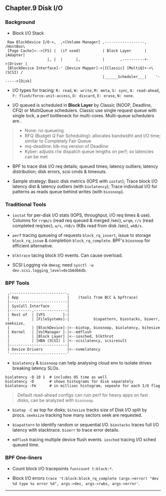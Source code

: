 
## Chapter.9 Disk I/O

### Background

* Block I/O Stack

```
 Raw BlockDevice I/O->,  ,>[Volume Manager] ,------------------,  /HostBus\
 [Page Cache]<-->[FS] |  (if used)          | Block Layer      |  |Adapter|
                   |, |  |      |,          |       ,----------+->|Driver |
 [BlockDevice Interface]-' [Device Mapper]->|[Classic] [MultiQ]+->\(SCSI) /
                                            |______Scheduler___|    '------>[Disk]
```

* I/O types for tracing: `R: read`, `W: write`, `M: meta`, `S: sync`, `A: read-ahead`, `F: flush/force-unit-access`, `D: discard`, `E: erase`, `N: none`.

* I/O queued is scheduled in **Block Layer** by Classic (NOOP, Deadline, CFQ) or MultiQueue schedulers. Classic use single request queue with single lock, a perf bottleneck for multi-cores. Multi-queue schedulers are..

> * None: no queueing
> * BFQ (Budget Q Fair Scheduling): allocates bandwidht and I/O time; similar to Completely Fair Queue
> * mq-deadline: blk-mq version of Deadline
> * Kyber: adjusts r/w dispatch queue lengths on perf; so latencies can be met

* BPF to trace disk I/O req details; queued times; latency outliers; latency distribution; disk errors, scsi cmds & timeouts.

* Sample strategy: Basic disk metrics (IOPS with `iostat`); Trace block I/O latency dist & latency outliers (with `biolatency`); Trace individual I/O for patterns as reads queue behind writes (with `biosnoop`).


### Traditional Tools

* `iostat` for per-disk I/O stats (IOPS, throughput, I/O req times & use). Columns for `rrqm/s` (read req queued & merged /sec), `wrqm`, `r/s` (read completed req/sec), `w/s`, `rkB/s` (KBs read from disk /sec), `wkB/s`.

* `perf` tracing queueing of requests `block_rq_insert`, issue to storage `block_rq_issue` & completion `block_rq_complete`. BPF's `biosnoop` for efficient alternative.

* `blktrace` tacing block I/O events. Can cause overload.

* SCSI Logging via `dmesg`; need `sysctl -w dev.scsi.logging_level=0x1b6db6db`.


### BPF Tools

```
 ,--------------------------,
 | App                      |    (tools from BCC & bpftrace)
 |--------------------------|
 | SysCall Interface        |
 |----------,---------------|
 | Rest of  | [VFS        ]-|
 |          | [FileSystems]-|           biopattern, biostacks, bioerr, seeksize,
 |          | [BlockDevice]-|<--biotop, biosnoop, biolatency, bitesize
 | Kernel   | [VolManager ]-|<--mdflush
 |          | [Block Layer] |<--iosched, blkthrot
 |          | [HBA (SCSI) ] |<--scsilatency, scsiresult
 |----------:---------------|
 | Device Drivers           |<--nvmelatency
 '--------------------------'
```

* `biolatency` & `biosnoop` can help analysing cloud env to isolate drives breaking latency SLOs.

```
biolatency -Q 10 1  # includes OS time as well
biolatency -D       # shows histograms for disk separately
biolatency -Fm      # in millisec histogram, sepeate for each I/O flag
```

> Default read-ahead configs can ruin perf for heavy apps on fast disks; can be analyzed with `biosnoop`.

* `biotop -C` as top for disks; `bitesize` tracks size of Disk I/O split by procs. `seeksize` tracking how many sectors seek are requested.

* `biopattern` to identify random or sequential I/O. `biostacks` traces full I/O latency with stacktrace. `bioerr` to trace error details.

* `mdflush` tracing multiple device flush events. `iosched` tracing I/O sched queued time.


### BPF One-liners

* Count block I/O tracepoints `funccount t:block:*`.

* Block I/O errors `trace 't:block:block_rq_complete (args->error) "dev %d type %s error %d", args->dev, args->rwbs, args->error'`.

---
